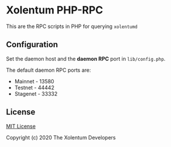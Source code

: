 # Xolentum PHP-RPC

This are the RPC scripts in PHP for querying `xolentumd`

## Configuration

Set the daemon host and the **daemon RPC** port in `lib/config.php`. 

The default daemon RPC ports are:

* Mainnet  - 13580
* Testnet  - 44442
* Stagenet - 33332

## License

[MIT License](LICENSE)

Copyright (c) 2020 The Xolentum Developers
